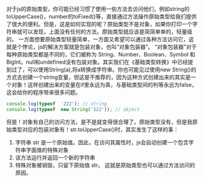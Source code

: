 <!-- category: "javaScript"
labels: "javaScript"
createdAt: 2021-03-21T13:12:03.015+00:00 -->
对于js的原始类型，你可能已经习惯了使用一些方法去访问他们，例如string的toUpperCase()，number的toFixed()等，直接通过方法操作原始类型给我们提供了很大的便利。但是，这是如何实现的呢？原始类型不是对象，如果你打印一个字符串就可以发现，上面没有任何的方法。原始类型就应该是简简单单的，轻量级的。
一方面想要原始类型轻量简单，一方面又希望可以通过各种方法访问它，这就是个悖论，js的解决方案就是包装对象，也叫“对象包装器”。
“对象包装器”对于每种原始类型都是不同的，它们被称为 String、Number、Boolean、Symbol 和 BigInt。null和undefined没有包装对象。其实我们在《基础类型转换》中已经提到过了，可以使用String(a),将a转换成字符串。你也可能见过使用new String()的方式去创建一个string变量，但这是不推荐的，因为这种方式创建出来的其实是一个对象！这样创建出来的变量在if里永远为真，与基础类型间的判等永远为false，这会给你的程序带来很多问题。
```typescript
console.log(typeof  '222'); // string
console.log(typeof  new String('222')); // object
```
但是！对象有自己的访问方法，是不是就变得很合理了。原始类型没有，但是我原始类型对应的包装对象有！str.toUpperCase()时，其实发生了这样的事：
1. 字符串 str 是一个原始值。因此，在访问其属性时，js会自动创建一个包含字符串字面值的特殊对象
2. 该方法运行并返回一个新的字符串
3. 特殊对象被销毁，只留下原始值 str。
这就是原始类型也可以通过方法访问的原因。